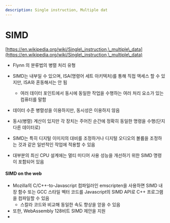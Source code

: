 ```yaml
---
description: Single instruction, Multiple dat
---
```


# SIMD

[https://en.wikipedia.org/wiki/Single\_instruction,\_multiple\_data](https://en.wikipedia.org/wiki/Single\_instruction,\_multiple\_data)

* Flynn 의 분류법의 병렬 처리 유형&#x20;
* SIMD는 내부일 수 있으며, ISA(명령어  세트 아키텍처)를 통해 직접 액세스 할 수 있지만, ISA와 혼동해서는 안 됨&#x20;
  * 여러 데이터 포인트에서 동시에 동일한 작업을 수행하는 여러 처리 요소가 있는 컴퓨터를 말함&#x20;



* 데이터 수준 병렬성을 이용하지만, 동시성은 이용하지 않음&#x20;
* 동시(병렬) 계산이 있지만 각 장치는 주어진 순간에 정확히 동일한 명령을 수행(단지 다른 데이터로)
* SIMD는 특히 디지털 이미지의 대비를 조정하거나 디지털 오디오의 볼륨을 조정하는 것과 같은 일반적인 작업에 적용할 수 있음&#x20;



* 대부분의 최신 CPU 설계에는 멀티 미디어 사용 성능을 개선하기 위한 SIMD 명령이 포함되어 있음



#### SIMD on the web

* Mozilla의 C/C++-to-Javascript 컴파일러인 emscripten을 사용하면 SIMD 내장 함수 또는 GCC 스타일 벡터 코드를 Javascript의 SIMD API로 C++ 프로그램을 컴파일할 수 있음&#x20;
  * 스칼라 코드와 비교해 동일한 속도 향상을 얻을 수 있음&#x20;
* 또한, WebAssembly 128비트 SIMD 제안을 지원&#x20;
*











